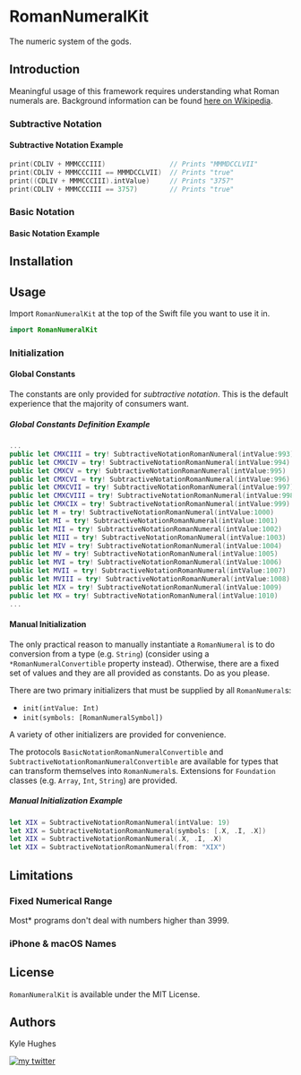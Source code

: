 # RomanNumeralKit

The numeric system of the gods.

## Introduction

Meaningful usage of this framework requires understanding what Roman numerals are. Background information can be found [here on Wikipedia](https://en.wikipedia.org/wiki/Roman_numerals).

### Subtractive Notation

#### Subtractive Notation Example

```swift
print(CDLIV + MMMCCCIII)                // Prints "MMMDCCLVII"
print(CDLIV + MMMCCCIII == MMMDCCLVII)  // Prints "true"
print((CDLIV + MMMCCCIII).intValue)     // Prints "3757"
print(CDLIV + MMMCCCIII == 3757)        // Prints "true"
```

### Basic Notation

#### Basic Notation Example

## Installation

## Usage

Import `RomanNumeralKit` at the top of the Swift file you want to use it in.

```swift
import RomanNumeralKit
```

### Initialization

#### Global Constants

The constants are only provided for *subtractive notation*. This is the default experience that the majority of consumers want.

##### Global Constants Definition Example

```swift
...
public let CMXCIII = try! SubtractiveNotationRomanNumeral(intValue:993)
public let CMXCIV = try! SubtractiveNotationRomanNumeral(intValue:994)
public let CMXCV = try! SubtractiveNotationRomanNumeral(intValue:995)
public let CMXCVI = try! SubtractiveNotationRomanNumeral(intValue:996)
public let CMXCVII = try! SubtractiveNotationRomanNumeral(intValue:997)
public let CMXCVIII = try! SubtractiveNotationRomanNumeral(intValue:998)
public let CMXCIX = try! SubtractiveNotationRomanNumeral(intValue:999)
public let M = try! SubtractiveNotationRomanNumeral(intValue:1000)
public let MI = try! SubtractiveNotationRomanNumeral(intValue:1001)
public let MII = try! SubtractiveNotationRomanNumeral(intValue:1002)
public let MIII = try! SubtractiveNotationRomanNumeral(intValue:1003)
public let MIV = try! SubtractiveNotationRomanNumeral(intValue:1004)
public let MV = try! SubtractiveNotationRomanNumeral(intValue:1005)
public let MVI = try! SubtractiveNotationRomanNumeral(intValue:1006)
public let MVII = try! SubtractiveNotationRomanNumeral(intValue:1007)
public let MVIII = try! SubtractiveNotationRomanNumeral(intValue:1008)
public let MIX = try! SubtractiveNotationRomanNumeral(intValue:1009)
public let MX = try! SubtractiveNotationRomanNumeral(intValue:1010)
...
```

#### Manual Initialization

The only practical reason to manually instantiate a `RomanNumeral` is to do conversion from a type (e.g. `String`) (consider using a `*RomanNumeralConvertible` property instead). Otherwise, there are a fixed set of values and they are all provided as constants. Do as you please.

There are two primary initializers that must be supplied by all `RomanNumeral`s:
- `init(intValue: Int)`
- `init(symbols: [RomanNumeralSymbol])`

A variety of other initializers are provided for convenience.

The protocols `BasicNotationRomanNumeralConvertible` and `SubtractiveNotationRomanNumeralConvertible` are available for types that can transform themselves into `RomanNumeral`s. Extensions for `Foundation` classes (e.g. `Array`, `Int`, `String`) are provided.

##### Manual Initialization Example

```swift
let XIX = SubtractiveNotationRomanNumeral(intValue: 19)
let XIX = SubtractiveNotationRomanNumeral(symbols: [.X, .I, .X])
let XIX = SubtractiveNotationRomanNumeral(.X, .I, .X)
let XIX = SubtractiveNotationRomanNumeral(from: "XIX")
```

## Limitations

### Fixed Numerical Range

Most* programs don't deal with numbers higher than 3999.

### iPhone & macOS Names

## License

`RomanNumeralKit` is available under the MIT License.

## Authors

Kyle Hughes

[![my twitter][1.1]][1]

[1.1]: https://img.shields.io/badge/Twitter-@KyleHughes-blue.svg?style=flat-square
[1]: https://www.twitter.com/KyleHughes